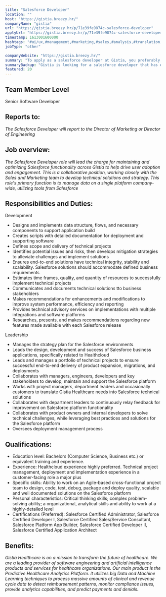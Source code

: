 ```yaml
---
title: "Salesforce Developer"
location: ""
host: "https://gistia.breezy.hr/"
companyName: "gistia"
url: "https://gistia.breezy.hr/p/71e39fe9874c-salesforce-developer"
applyUrl: "https://gistia.breezy.hr/p/71e39fe9874c-salesforce-developer/apply"
timestamp: 1613001600000
hashtags: "#ui/ux,#management,#marketing,#sales,#analysis,#translation,#monitoring,#optimization"
jobType: "other"

companyWebsite: "https://gistia.breezy.hr/"
summary: "To apply as a salesforce developer at Gistia, you preferably need to have some knowledge of: experience in: #ui/ux, #management, #marketing."
summaryBackup: "Gistia is looking for a salesforce developer that has experience in: #ui/ux, #management, #marketing."
featured: 20
---
```


## Team Member Level

Senior Software Developer

## Reports to:

_The Salesforce Developer will report to the Director of Marketing or Director of Engineering_

## Job overview:

_The Salesforce Developer role will lead the charge for maintaining and optimizing Salesforce functionality across Gistia to help drive user adoption and engagement. This is a collaborative position, working closely with the Sales and Marketing team to develop technical solutions and strategy. This role's primary function is to manage data on a single platform company-wide, utilizing tools from Salesforce_

## Responsibilities and Duties:

Development

*   Designs and implements data structure, flows, and necessary components to support application build
*   Creates scripts with detailed documentation for deployment and supporting software
*   Defines scope and delivery of technical projects
*   Identifies potential issues and risks, then develops mitigation strategies to alleviate challenges and implement solutions
*   Ensures end-to-end solutions have technical integrity, stability and scalability. Salesforce solutions should accommodate defined business requirements
*   Estimates time frames, quality, and quantity of resources to successfully implement technical projects
*   Communicates and documents technical solutions tto business stakeholders
*   Makes recommendations for enhancements and modifications to improve system performance, efficiency and reporting
*   Provides technical advisory services on implementations with multiple integrations and software platforms
*   Researches, presents, and makes recommendations regarding new features made available with each Salesforce release

Leadership

*   Manages the strategy plan for the Salesforce environments
*   Leads the design, development and success of Salesforce business applications, specifically related to Healthcloud
*   Leads and manages a portfolio of technical projects to ensure successful end-to-end delivery of product expansion, migrations, and deployments
*   Collaborates with managers, engineers, developers and key stakeholders to develop, maintain and support the Salesforce platform
*   Works with project managers, department leaders and occasionally customers to translate Gistia Healthcare needs into Salesforce technical solutions
*   Collaborates with department leaders to continuously relay feedback for improvement on Salesforce platform functionality
*   Collaborates with product owners and internal developers to solve technical challenges, while leveraging best practices and solutions for the Salesforce platform
*   Oversees deployment management process

## Qualifications:

*   Education level: Bachelors (Computer Science, Business etc.) or equivalent training and experience.
*   Experience: Healthcloud experience highly preferred. Technical project management, deployment and implementation experience in a customer-facing role a major plus
*   Specific skills: Ability to work on an Agile-based cross-functional project team to design, code, test, debug, package and deploy quality, scalable and well documented solutions on the Salesforce platform
*   Personal characteristics: Critical thinking skills; complex problem-solving ability; a organizational, analytical skills and ability to work at a highly-detailed level
*   Certifications (Preferred): Salesforce Certified Administrator, Salesforce Certified Developer I, Salesforce Certified Sales/Service Consultant, Salesforce Platform App Builder, Salesforce Certified Developer II, Salesforce Certified Application Architect

## Benefits:

_Gistia Healthcare is on a mission to transform the future of healthcare. We are a leading provider of software engineering and artificial intelligence products and services for healthcare organizations. Our main product is the Predictive Healthcare Analytics Platform. It utilizes big Data and Machine Learning techniques to process massive amounts of clinical and revenue cycle data to detect reimbursement patterns, monitor compliance issues, provide analytics capabilities, and predict payments and denials._
